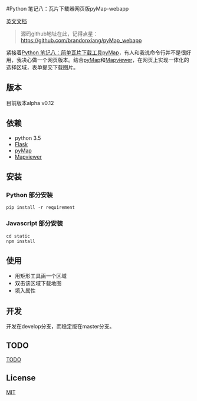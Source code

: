 #Python 笔记八：瓦片下载器网页版pyMap-webapp

[英文文档](README.md)

> 源码github地址在此，记得点星：
https://github.com/brandonxiang/pyMap_webapp

紧接着[Python 笔记八：简单瓦片下载工具pyMap](http://www.jianshu.com/p/a3b2e01f602f)，有人和我说命令行并不是很好用，我决心做一个网页版本。结合[pyMap](https://github.com/brandonxiang/pyMap)和[Mapviewer](https://github.com/brandonxiang/MapViewer)，在网页上实现一体化的选择区域，表单提交下载图片。

## 版本

目前版本alpha v0.12

## 依赖

- python 3.5
- [Flask](https://github.com/pallets/flask)
- [pyMap](https://github.com/brandonxiang/pyMap)
- [Mapviewer](https://github.com/brandonxiang/MapViewer)

## 安装

### Python 部分安装

```
pip install -r requirement
```

### Javascript 部分安装

```
cd static
npm install
```

## 使用

- 用矩形工具画一个区域
- 双击该区域下载地图
- 填入属性

## 开发

开发在develop分支，而稳定版在master分支。

## TODO

[TODO](TODO.md)

## License

[MIT](LICENSE)